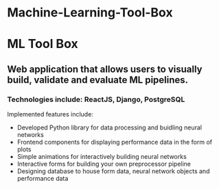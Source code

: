 # Machine-Learning-Tool-Box
<h1>ML Tool Box </h1>

<h2>Web application that allows users to visually build, validate and evaluate ML pipelines. </h2>

<h3>Technologies include: ReactJS, Django, PostgreSQL </h3>

<p>
    Implemented features include:
</p>
<ul>
    <li> Developed Python library for data processing and buidling neural networks  </li>
    <li> Frontend components for displaying performance data in the form of plots </li>
    <li> Simple animations for interactively building neural networks </li>
    <li> Interactive forms for building your own preprocessor pipeline </li>
    <li> Designing database to house form data, neural network objects and performance data </li>
</ul>
